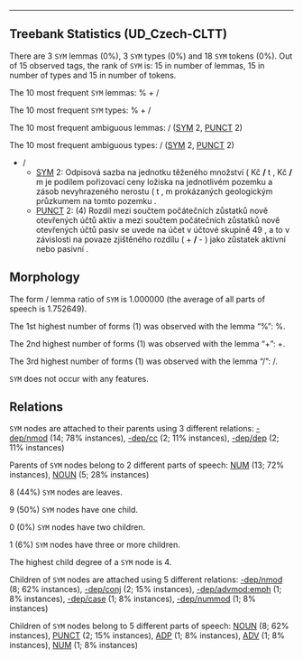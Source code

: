 

--------------------------------------------------------------------------------

## Treebank Statistics (UD_Czech-CLTT)

There are 3 `SYM` lemmas (0%), 3 `SYM` types (0%) and 18 `SYM` tokens (0%).
Out of 15 observed tags, the rank of `SYM` is: 15 in number of lemmas, 15 in number of types and 15 in number of tokens.

The 10 most frequent `SYM` lemmas: % + /

The 10 most frequent `SYM` types:  % + /

The 10 most frequent ambiguous lemmas: / ([SYM]() 2, [PUNCT]() 2)

The 10 most frequent ambiguous types:  / ([SYM]() 2, [PUNCT]() 2)


* /
  * [SYM]() 2: Odpisová sazba na jednotku těženého množství ( Kč <b>/</b> t , Kč <b>/</b> m je podílem pořizovací ceny ložiska na jednotlivém pozemku a zásob nevyhrazeného nerostu ( t , m prokázaných geologickým průzkumem na tomto pozemku .
  * [PUNCT]() 2: (4) Rozdíl mezi součtem počátečních zůstatků nově otevřených účtů aktiv a mezi součtem počátečních zůstatků nově otevřených účtů pasiv se uvede na účet v účtové skupině 49 , a to v závislosti na povaze zjištěného rozdílu ( + <b>/</b> - ) jako zůstatek aktivní nebo pasivní .

## Morphology

The form / lemma ratio of `SYM` is 1.000000 (the average of all parts of speech is 1.752649).

The 1st highest number of forms (1) was observed with the lemma “%”: %.

The 2nd highest number of forms (1) was observed with the lemma “+”: +.

The 3rd highest number of forms (1) was observed with the lemma “/”: /.

`SYM` does not occur with any features.


## Relations

`SYM` nodes are attached to their parents using 3 different relations: [-dep/nmod]() (14; 78% instances), [-dep/cc]() (2; 11% instances), [-dep/dep]() (2; 11% instances)

Parents of `SYM` nodes belong to 2 different parts of speech: [NUM]() (13; 72% instances), [NOUN]() (5; 28% instances)

8 (44%) `SYM` nodes are leaves.

9 (50%) `SYM` nodes have one child.

0 (0%) `SYM` nodes have two children.

1 (6%) `SYM` nodes have three or more children.

The highest child degree of a `SYM` node is 4.

Children of `SYM` nodes are attached using 5 different relations: [-dep/nmod]() (8; 62% instances), [-dep/conj]() (2; 15% instances), [-dep/advmod:emph]() (1; 8% instances), [-dep/case]() (1; 8% instances), [-dep/nummod]() (1; 8% instances)

Children of `SYM` nodes belong to 5 different parts of speech: [NOUN]() (8; 62% instances), [PUNCT]() (2; 15% instances), [ADP]() (1; 8% instances), [ADV]() (1; 8% instances), [NUM]() (1; 8% instances)

